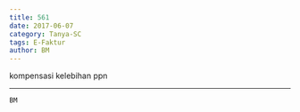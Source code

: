 ```yaml
---
title: 561
date: 2017-06-07
category: Tanya-SC
tags: E-Faktur
author: BM
---
```


kompensasi kelebihan ppn

---



`BM`
